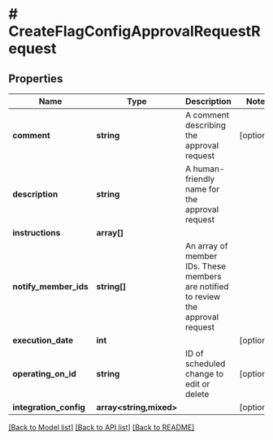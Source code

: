 # # CreateFlagConfigApprovalRequestRequest

## Properties

Name | Type | Description | Notes
------------ | ------------- | ------------- | -------------
**comment** | **string** | A comment describing the approval request | [optional]
**description** | **string** | A human-friendly name for the approval request |
**instructions** | **array[]** |  |
**notify_member_ids** | **string[]** | An array of member IDs. These members are notified to review the approval request |
**execution_date** | **int** |  | [optional]
**operating_on_id** | **string** | ID of scheduled change to edit or delete | [optional]
**integration_config** | **array<string,mixed>** |  | [optional]

[[Back to Model list]](../../README.md#models) [[Back to API list]](../../README.md#endpoints) [[Back to README]](../../README.md)
